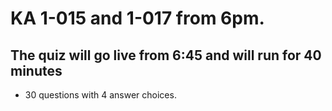 # KA 1-015 and 1-017 from 6pm.
## The quiz will go live from 6:45 and will run for 40 minutes
- 30 questions with 4 answer choices.

